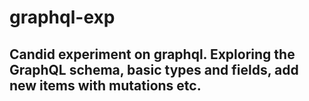 # graphql-exp
## Candid experiment on graphql. Exploring the GraphQL schema, basic types and fields, add new items with mutations etc.
